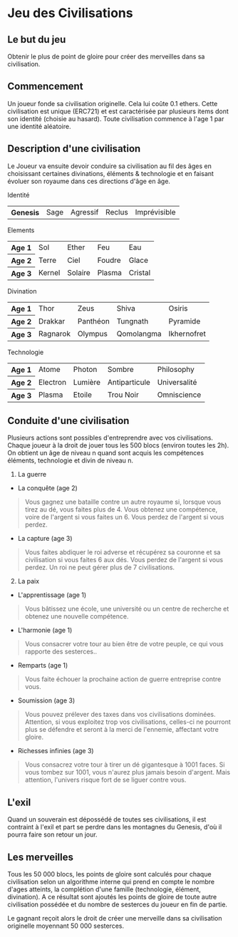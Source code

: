Jeu des Civilisations
=====================



Le but du jeu
-------------
Obtenir le plus de point de gloire pour créer des merveilles dans sa civilisation.



Commencement
------------
Un joueur fonde sa civilisation originelle. Cela lui coûte 0.1 ethers. Cette civilisation est unique (ERC721) et est caractérisée par plusieurs items dont son identité (choisie au hasard). Toute civilisation commence à l'age 1 par une identité aléatoire.



Description d'une civilisation
------------------------------

Le Joueur va ensuite devoir conduire sa civilisation au fil des âges en choisissant certaines divinations, éléments & technologie et en faisant évoluer son royaume dans ces directions d'âge en âge.


Identité
<table>
    <tr>
	<th>Genesis</th>
        <td>Sage</td>
	<td>Agressif</td>
        <td>Reclus</td>
	<td>Imprévisible</td>
    </tr>
</table>

Elements
<table>
    <tr>
	<th>Age 1</th>
        <td>Sol</td>
	<td>Ether</td>
        <td>Feu</td>
	<td>Eau</td>
    </tr>
    <tr>
	<th>Age 2</th>
        <td>Terre</td>
	<td>Ciel</td>
        <td>Foudre</td>
	<td>Glace</td>
    </tr>
        <tr>
	<th>Age 3</th>
        <td>Kernel</td>
	<td>Solaire</td>
        <td>Plasma</td>
	<td>Cristal</td>
    </tr>
</table>

Divination
<table>
    <tr>
	<th>Age 1</th>
        <td>Thor</td>
	<td>Zeus</td>
        <td>Shiva</td>
	<td>Osiris</td>
    </tr>
    <tr>
	<th>Age 2</th>
        <td>Drakkar</td>
	<td>Panthéon</td>
        <td>Tungnath</td>
	<td>Pyramide</td>
    </tr>
    <tr>
	<th>Age 3</th>
        <td>Ragnarok</td>
	<td>Olympus</td>
        <td>Qomolangma </td>
	<td>Ikhernofret</td>
    </tr>
</table>

Technologie
<table>
    <tr>
	<th>Age 1</th>
        <td>Atome</td>
	<td>Photon</td>
        <td>Sombre</td>
	<td>Philosophy</td>
    </tr>
    <tr>
	<th>Age 2</th>
        <td>Electron</td>
	<td>Lumière</td>
        <td>Antiparticule</td>
	<td>Universalité</td>
    </tr>
    <tr>
	<th>Age 3</th>
        <td>Plasma</td>
	<td>Etoile</td>
        <td>Trou Noir</td>
	<td>Omniscience</td>
    </tr>
</table>


Conduite d'une civilisation
------------------------------
Plusieurs actions sont possibles d'entreprendre avec vos civilisations. Chaque joueur à la droit de jouer tous les 500 blocs (environ toutes les 2h). On obtient un âge de niveau n quand sont acquis les compétences éléments, technologie et divin de niveau n. 

1.  La guerre
* La conquête (age 2)
>Vous gagnez une bataille contre un autre royaume si, lorsque vous tirez au dé, vous faites plus de 4. Vous obtenez une compétence, voire de l'argent si vous faites un 6. Vous perdez de l'argent si vous perdez.

* La capture (age 3)
>Vous faites abdiquer le roi adverse et récupérez sa couronne et sa civilisation si vous faites 6 aux dés. Vous perdez de l'argent si vous perdez. Un roi ne peut gérer plus de 7 civilisations.

2.  La paix
* L'apprentissage (age 1)
>Vous bâtissez une école, une université ou un centre de recherche et obtenez une nouvelle compétence.

* L'harmonie (age 1)
>Vous consacrer votre tour au bien être de votre peuple, ce qui vous rapporte des sesterces..

* Remparts (age 1)
>Vous faite échouer la prochaine action de guerre entreprise contre vous.

* Soumission (age 3)
>Vous pouvez prélever des taxes dans vos civilisations dominées. Attention, si vous exploitez trop vos civilisations, celles-ci ne pourront plus se défendre et seront à la merci de l'ennemie, affectant votre gloire.

* Richesses infinies (age 3)
>Vous consacrez votre tour à tirer un dé gigantesque à 1001 faces. Si vous tombez sur 1001, vous n'aurez plus jamais besoin d'argent. Mais attention, l'univers risque fort de se liguer contre vous.

L'exil
------
Quand un souverain est dépossédé de toutes ses civilisations, il est contraint à l'exil et part se perdre dans les montagnes du Genesis, d'où il pourra faire son retour un jour.


Les merveilles
------
Tous les 50 000 blocs, les points de gloire sont calculés pour chaque civilisation selon un algorithme interne qui prend en compte le nombre d'ages atteints, la complétion d'une famille (technologie, élément, divination). A ce résultat sont ajoutés les points de gloire de toute autre civilisation possédée et du nombre de sesterces du joueur en fin de partie.

Le gagnant reçoit alors le droit de créer une merveille dans sa civilisation originelle moyennant 50 000 sesterces.
